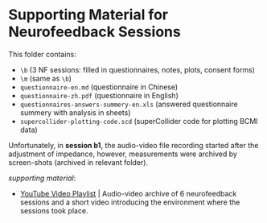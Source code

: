 # Supporting Material for Neurofeedback Sessions

This folder contains: 
- `\b` (3 NF sessions: filled in questionnaires, notes, plots, consent forms)
- `\m` (same as `\b`)
- `questionnaire-en.md` (questionnaire in Chinese)
- `questionnaire-zh.pdf` (questionnaire in English)
- `questionnaires-answers-summery-en.xls` (answered questionnaire summery with analysis in sheets)
- `supercollider-plotting-code.scd` (superCollider code for plotting BCMI data)

Unfortunately, in **session b1**, the audio-video file recording started after the adjustment of impedance, however, measurements were archived by screen-shots (archived in relevant folder).

_supporting material_:
- [YouTube Video Playlist](https://www.youtube.com/playlist?list=PLRr9g36OjY6-48a-AdKazkDrB6QyGStmp) | Audio-video archive of 6 neurofeedback sessions and a short video introducing the environment where the sessions took place.
